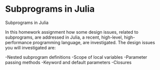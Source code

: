 # Subprograms in Julia
Subprograms in Julia

In this homework assignment how some design issues, related to subprograms, are
addressed in Julia, a recent, high-level, high-performance programming language, are investigated. The design issues you will investigated are:

-Nested subprogram definitions
-Scope of local variables
-Parameter passing methods
-Keyword and default parameters
-Closures
